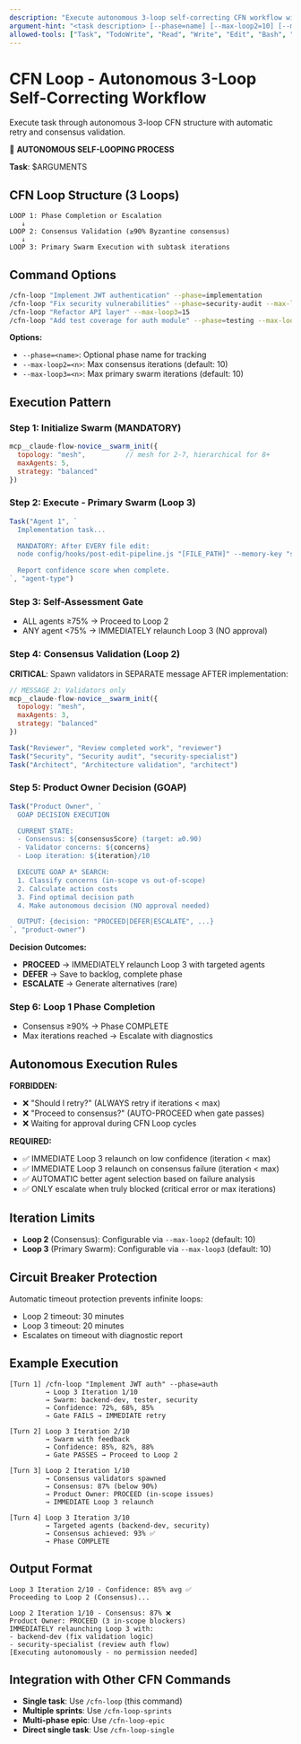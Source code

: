 ```yaml
---
description: "Execute autonomous 3-loop self-correcting CFN workflow with automatic retry and consensus validation"
argument-hint: "<task description> [--phase=name] [--max-loop2=10] [--max-loop3=10]"
allowed-tools: ["Task", "TodoWrite", "Read", "Write", "Edit", "Bash", "Glob", "Grep"]
---
```


# CFN Loop - Autonomous 3-Loop Self-Correcting Workflow

Execute task through autonomous 3-loop CFN structure with automatic retry and consensus validation.

🚨 **AUTONOMOUS SELF-LOOPING PROCESS**

**Task**: $ARGUMENTS

## CFN Loop Structure (3 Loops)

```
LOOP 1: Phase Completion or Escalation
   ↓
LOOP 2: Consensus Validation (≥90% Byzantine consensus)
   ↓
LOOP 3: Primary Swarm Execution with subtask iterations
```

## Command Options

```bash
/cfn-loop "Implement JWT authentication" --phase=implementation
/cfn-loop "Fix security vulnerabilities" --phase=security-audit --max-loop2=10
/cfn-loop "Refactor API layer" --max-loop3=15
/cfn-loop "Add test coverage for auth module" --phase=testing --max-loop2=10
```

**Options:**
- `--phase=<name>`: Optional phase name for tracking
- `--max-loop2=<n>`: Max consensus iterations (default: 10)
- `--max-loop3=<n>`: Max primary swarm iterations (default: 10)

## Execution Pattern

### Step 1: Initialize Swarm (MANDATORY)
```javascript
mcp__claude-flow-novice__swarm_init({
  topology: "mesh",          // mesh for 2-7, hierarchical for 8+
  maxAgents: 5,
  strategy: "balanced"
})
```

### Step 2: Execute - Primary Swarm (Loop 3)
```javascript
Task("Agent 1", `
  Implementation task...

  MANDATORY: After EVERY file edit:
  node config/hooks/post-edit-pipeline.js "[FILE_PATH]" --memory-key "swarm/agent-1/step-1"

  Report confidence score when complete.
`, "agent-type")
```

### Step 3: Self-Assessment Gate
- ALL agents ≥75% → Proceed to Loop 2
- ANY agent <75% → IMMEDIATELY relaunch Loop 3 (NO approval)

### Step 4: Consensus Validation (Loop 2)
**CRITICAL**: Spawn validators in SEPARATE message AFTER implementation:

```javascript
// MESSAGE 2: Validators only
mcp__claude-flow-novice__swarm_init({
  topology: "mesh",
  maxAgents: 3,
  strategy: "balanced"
})

Task("Reviewer", "Review completed work", "reviewer")
Task("Security", "Security audit", "security-specialist")
Task("Architect", "Architecture validation", "architect")
```

### Step 5: Product Owner Decision (GOAP)
```javascript
Task("Product Owner", `
  GOAP DECISION EXECUTION

  CURRENT STATE:
  - Consensus: ${consensusScore} (target: ≥0.90)
  - Validator concerns: ${concerns}
  - Loop iteration: ${iteration}/10

  EXECUTE GOAP A* SEARCH:
  1. Classify concerns (in-scope vs out-of-scope)
  2. Calculate action costs
  3. Find optimal decision path
  4. Make autonomous decision (NO approval needed)

  OUTPUT: {decision: "PROCEED|DEFER|ESCALATE", ...}
`, "product-owner")
```

**Decision Outcomes:**
- **PROCEED** → IMMEDIATELY relaunch Loop 3 with targeted agents
- **DEFER** → Save to backlog, complete phase
- **ESCALATE** → Generate alternatives (rare)

### Step 6: Loop 1 Phase Completion
- Consensus ≥90% → Phase COMPLETE
- Max iterations reached → Escalate with diagnostics

## Autonomous Execution Rules

**FORBIDDEN:**
- ❌ "Should I retry?" (ALWAYS retry if iterations < max)
- ❌ "Proceed to consensus?" (AUTO-PROCEED when gate passes)
- ❌ Waiting for approval during CFN Loop cycles

**REQUIRED:**
- ✅ IMMEDIATE Loop 3 relaunch on low confidence (iteration < max)
- ✅ IMMEDIATE Loop 3 relaunch on consensus failure (iteration < max)
- ✅ AUTOMATIC better agent selection based on failure analysis
- ✅ ONLY escalate when truly blocked (critical error or max iterations)

## Iteration Limits
- **Loop 2** (Consensus): Configurable via `--max-loop2` (default: 10)
- **Loop 3** (Primary Swarm): Configurable via `--max-loop3` (default: 10)

## Circuit Breaker Protection

Automatic timeout protection prevents infinite loops:
- Loop 2 timeout: 30 minutes
- Loop 3 timeout: 20 minutes
- Escalates on timeout with diagnostic report

## Example Execution

```
[Turn 1] /cfn-loop "Implement JWT auth" --phase=auth
         → Loop 3 Iteration 1/10
         → Swarm: backend-dev, tester, security
         → Confidence: 72%, 68%, 85%
         → Gate FAILS → IMMEDIATE retry

[Turn 2] Loop 3 Iteration 2/10
         → Swarm with feedback
         → Confidence: 85%, 82%, 88%
         → Gate PASSES → Proceed to Loop 2

[Turn 3] Loop 2 Iteration 1/10
         → Consensus validators spawned
         → Consensus: 87% (below 90%)
         → Product Owner: PROCEED (in-scope issues)
         → IMMEDIATE Loop 3 relaunch

[Turn 4] Loop 3 Iteration 3/10
         → Targeted agents (backend-dev, security)
         → Consensus achieved: 93% ✅
         → Phase COMPLETE
```

## Output Format

```
Loop 3 Iteration 2/10 - Confidence: 85% avg ✅
Proceeding to Loop 2 (Consensus)...

Loop 2 Iteration 1/10 - Consensus: 87% ❌
Product Owner: PROCEED (3 in-scope blockers)
IMMEDIATELY relaunching Loop 3 with:
- backend-dev (fix validation logic)
- security-specialist (review auth flow)
[Executing autonomously - no permission needed]
```

## Integration with Other CFN Commands

- **Single task**: Use `/cfn-loop` (this command)
- **Multiple sprints**: Use `/cfn-loop-sprints`
- **Multi-phase epic**: Use `/cfn-loop-epic`
- **Direct single task**: Use `/cfn-loop-single`
